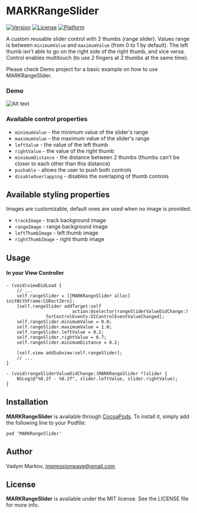 # MARKRangeSlider

[![Version](https://img.shields.io/cocoapods/v/MARKRangeSlider.svg?style=flat)](http://cocoadocs.org/docsets/MARKRangeSlider)
[![License](https://img.shields.io/cocoapods/l/MARKRangeSlider.svg?style=flat)](http://cocoadocs.org/docsets/MARKRangeSlider)
[![Platform](https://img.shields.io/cocoapods/p/MARKRangeSlider.svg?style=flat)](http://cocoadocs.org/docsets/MARKRangeSlider)

A custom reusable slider control with 2 thumbs (range slider). Values range is between `minimumValue` and `maximumValue` (from 0 to 1 by default). The left thumb isn't able to go on the right side of the right thumb, and vice versa. Control enables multitouch (to use 2 fingers at 2 thumbs at the same time).

Please check Demo project for a basic example on how to use MARKRangeSlider.

### Demo
![Alt text](https://cloud.githubusercontent.com/assets/10529867/6666031/88515f20-cbe0-11e4-83d7-a8bca824ab67.gif "Demo")

### Available control properties
- `minimumValue` - the minimum value of the slider's range
- `maximumValue` - the maximum value of the slider's range
- `leftValue` - the value of the left thumb
- `rightValue` - the value of the right thumb
- `minimumDistance` - the distance between 2 thumbs (thumbs can't be closer to each other than this distance)
- `pushable` - allows the user to push both controls
- `disableOverlapping` - disables the overlaping of thumb controls

## Available styling properties
Images are customizable, default ones are used when no image is provided.
- `trackImage` - track background image
- `rangeImage` - range background image
- `leftThumbImage` - left thumb image
- `rightThumbImage` - right thumb image

## Usage

#### In your View Controller
```objc
- (void)viewDidLoad {
    // ...
    self.rangeSlider = [[MARKRangeSlider alloc] initWithFrame:CGRectZero];
    [self.rangeSlider addTarget:self
                         action:@selector(rangeSliderValueDidChange:)
               forControlEvents:UIControlEventValueChanged];
    self.rangeSlider.minimumValue = 0.0;
    self.rangeSlider.maximumValue = 1.0;
    self.rangeSlider.leftValue = 0.2;
    self.rangeSlider.rightValue = 0.7;
    self.rangeSlider.minimumDistance = 0.2;

    [self.view addSubview:self.rangeSlider];
    // ...
}

- (void)rangeSliderValueDidChange:(MARKRangeSlider *)slider {
    NSLog(@"%0.2f - %0.2f", slider.leftValue, slider.rightValue);
}

```

## Installation

**MARKRangeSlider** is available through [CocoaPods](http://cocoapods.org). To install
it, simply add the following line to your Podfile:

`pod 'MARKRangeSlider'`

## Author

Vadym Markov, impressionwave@gmail.com

## License

**MARKRangeSlider** is available under the MIT license. See the LICENSE file for more info.
